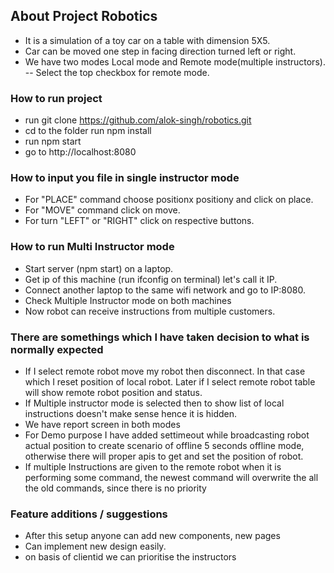 ## About Project Robotics
- It is a simulation of a toy car on a table with dimension 5X5.
- Car can be moved one step in facing direction turned left or right.
- We have two modes Local mode and Remote mode(multiple instructors).
-- Select the top checkbox for remote mode.

### How to run project
- run git clone https://github.com/alok-singh/robotics.git
- cd to the folder run npm install
- run npm start
- go to http://localhost:8080

### How to input you file in single instructor mode
- For "PLACE" command choose positionx positiony and click on place.
- For "MOVE" command click on move.
- For turn "LEFT" or "RIGHT" click on respective buttons.

### How to run Multi Instructor mode
- Start server (npm start) on a laptop.
- Get ip of this machine (run ifconfig on terminal) let's call it IP.
- Connect another laptop to the same wifi network and go to IP:8080.
- Check Multiple Instructor mode on both machines
- Now robot can receive instructions from multiple customers. 

### There are somethings which I have taken decision to what is normally expected
- If I select remote robot move my robot then disconnect. In that case which I reset position of local robot. Later if I select remote robot table will show remote robot position and status.
- If Multiple instructor mode is selected then to show list of local instructions doesn't make sense hence it is hidden.
- We have report screen in both modes
- For Demo purpose I have added settimeout while broadcasting robot actual position to create scenario of offline 5 seconds offline mode, otherwise there will proper apis to get and set the position of robot.
- If multiple Instructions are given to the remote robot when it is performing some command, the newest command will overwrite the all the old commands, since there is no priority

### Feature additions / suggestions
- After this setup anyone can add new components, new pages
- Can implement new design easily.
- on basis of clientid we can prioritise the instructors